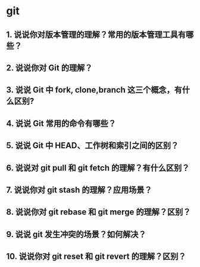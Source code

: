 <!--
 * Author  rhys.zhao
 * Date  2023-01-24 09:51:11
 * LastEditors  rhys.zhao
 * LastEditTime  2023-03-30 09:39:14
 * Description
-->

# git

## 1. 说说你对版本管理的理解？常用的版本管理工具有哪些？

## 2. 说说你对 Git 的理解？

## 3. 说说 Git 中 fork, clone,branch 这三个概念，有什么区别?

## 4. 说说 Git 常用的命令有哪些？

## 5. 说说 Git 中 HEAD、工作树和索引之间的区别？

## 6. 说说对 git pull 和 git fetch 的理解？有什么区别？

## 7. 说说你对 git stash 的理解？应用场景？

## 8. 说说你对 git rebase 和 git merge 的理解？区别？

## 9. 说说 git 发生冲突的场景？如何解决？

## 10. 说说你对 git reset 和 git revert 的理解？区别？
